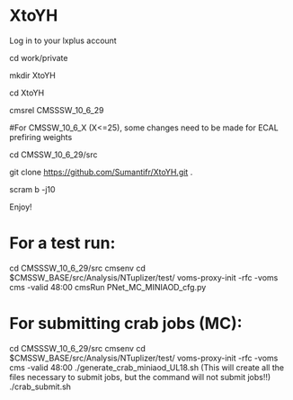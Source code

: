 # XtoYH

Log in to your lxplus account

cd work/private

mkdir XtoYH

cd XtoYH

cmsrel CMSSSW_10_6_29 

#For CMSSW_10_6_X (X<=25), some changes need to be made for ECAL prefiring weights

cd CMSSW_10_6_29/src

git clone https://github.com/Sumantifr/XtoYH.git .

scram b -j10

Enjoy! 

For a test run: 
==============
cd CMSSSW_10_6_29/src
cmsenv
cd $CMSSW_BASE/src/Analysis/NTuplizer/test/
voms-proxy-init -rfc -voms cms -valid 48:00
cmsRun PNet_MC_MINIAOD_cfg.py

For submitting crab jobs (MC):
=========================
cd CMSSSW_10_6_29/src
cmsenv
cd $CMSSW_BASE/src/Analysis/NTuplizer/test/
voms-proxy-init -rfc -voms cms -valid 48:00
./generate_crab_miniaod_UL18.sh 
(This will create all the files necessary to submit jobs, but the command will not submit jobs!!)
./crab_submit.sh
